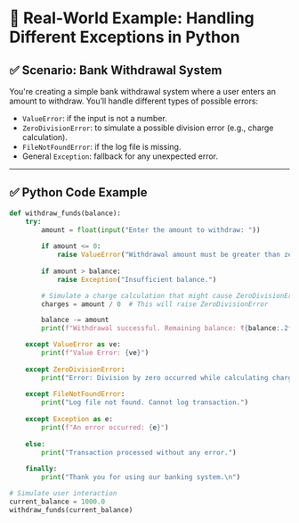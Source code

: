 # 🧾 Real-World Example: Handling Different Exceptions in Python

## ✅ Scenario: Bank Withdrawal System

You're creating a simple bank withdrawal system where a user enters an amount to withdraw. You’ll handle different types of possible errors:

- `ValueError`: if the input is not a number.
- `ZeroDivisionError`: to simulate a possible division error (e.g., charge calculation).
- `FileNotFoundError`: if the log file is missing.
- General `Exception`: fallback for any unexpected error.

---

## ✅ Python Code Example

```python
def withdraw_funds(balance):
    try:
        amount = float(input("Enter the amount to withdraw: "))
        
        if amount <= 0:
            raise ValueError("Withdrawal amount must be greater than zero.")
        
        if amount > balance:
            raise Exception("Insufficient balance.")

        # Simulate a charge calculation that might cause ZeroDivisionError
        charges = amount / 0  # This will raise ZeroDivisionError

        balance -= amount
        print(f"Withdrawal successful. Remaining balance: ₹{balance:.2f}")

    except ValueError as ve:
        print(f"Value Error: {ve}")
    
    except ZeroDivisionError:
        print("Error: Division by zero occurred while calculating charges.")
    
    except FileNotFoundError:
        print("Log file not found. Cannot log transaction.")
    
    except Exception as e:
        print(f"An error occurred: {e}")
    
    else:
        print("Transaction processed without any error.")
    
    finally:
        print("Thank you for using our banking system.\n")

# Simulate user interaction
current_balance = 1000.0
withdraw_funds(current_balance)

```
